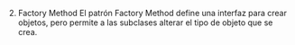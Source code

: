 2. Factory Method
El patrón Factory Method define una interfaz para crear objetos, pero permite a las subclases alterar el tipo de objeto que se crea.